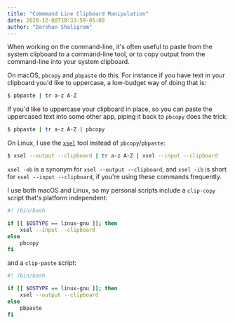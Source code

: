 ```yaml
---
title: "Commmand Line Clipboard Manipulation"
date: 2020-12-08T18:33:59-05:00
author: "Darshan Shaligram"
---
```


When working on the command-line, it's often useful to paste from the system
clipboard to a command-line tool, or to copy output from the command-line into
your system clipboard.

On macOS, `pbcopy` and `pbpaste` do this. For instance if you have text in
your clipboard you'd like to uppercase, a low-budget way of doing that is:

```sh
$ pbpaste | tr a-z A-Z
```

If you'd like to uppercase your clipboard in place, so you can paste the
uppercased text into some other app, piping it back to `pbcopy` does the trick:

```sh
$ pbpaste | tr a-z A-Z | pbcopy
```

On Linux, I use the [`xsel`](https://linux.die.net/man/1/xsel) tool instead of
`pbcopy`/`pbpaste`:

```sh
$ xsel --output --clipboard | tr a-z A-Z | xsel --input --clipboard
```

`xsel -ob` is a synonym for `xsel --output --clipboard`, and `xsel -ib` is
short for `xsel --input --clipboard`, if you're using these commands
frequently.

I use both macOS and Linux, so my personal scripts include a `clip-copy` script
that's platform independent:

```sh
#! /bin/bash

if [[ $OSTYPE == linux-gnu ]]; then
    xsel --input --clipboard
else
    pbcopy
fi
```

and a `clip-paste` script:

```sh
#! /bin/bash

if [[ $OSTYPE == linux-gnu ]]; then
    xsel --output --clipboard
else
    pbpaste
fi
```

